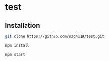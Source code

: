 # test

## Installation
```bash
git clone https://github.com/szq4119/test.git
```
```bash
npm install
```
```bash
npm start
```
